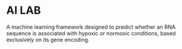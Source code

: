 # AI LAB
A machine learning framework designed to predict whether an RNA sequence is associated with hypoxic or normoxic conditions, based exclusively on its gene encoding.
